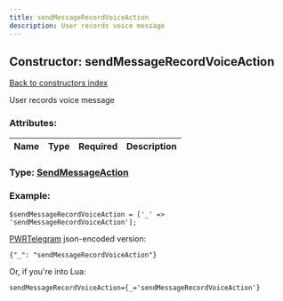 ```yaml
---
title: sendMessageRecordVoiceAction
description: User records voice message
---
```

## Constructor: sendMessageRecordVoiceAction  
[Back to constructors index](index.md)



User records voice message

### Attributes:

| Name     |    Type       | Required | Description |
|----------|:-------------:|:--------:|------------:|



### Type: [SendMessageAction](../types/SendMessageAction.md)


### Example:

```
$sendMessageRecordVoiceAction = ['_' => 'sendMessageRecordVoiceAction'];
```  

[PWRTelegram](https://pwrtelegram.xyz) json-encoded version:

```
{"_": "sendMessageRecordVoiceAction"}
```


Or, if you're into Lua:  


```
sendMessageRecordVoiceAction={_='sendMessageRecordVoiceAction'}

```


